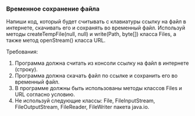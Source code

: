 
### Временное сохранение файла

Напиши код, который будет считывать с клавиатуры ссылку на файл в интернете, скачивать его и сохранять
во временный файл.
Используй методы createTempFile(null, null) и write(Path, byte[]) класса Files, а также метод openStream() класса URL.


Требования:
1.	Программа должна считать из консоли ссылку на файл в интернете (строку).
2.	Программа должна скачать файл по ссылке и сохранить его во временный файл.
3.	В программе должны быть использованы методы классов Files и URL согласно условию.
4.	Не используй следующие классы: File, FileInputStream, FileOutputStream, FileReader, FileWriter пакета java.io.


